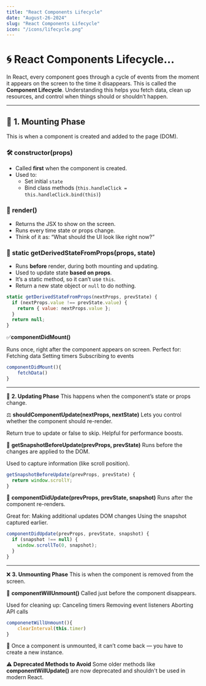 ```yaml
---
title: "React Components Lifecycle"
date: "August-26-2024"
slug: "React Components Lifecycle"
icon: "/icons/lifecycle.png"
---
```


# **🌀 React Components Lifecycle...**

In React, every component goes through a cycle of events from the moment it appears on the screen to the time it disappears. This is called the **Component Lifecycle**. Understanding this helps you fetch data, clean up resources, and control when things should or shouldn’t happen.

---

## 🚀 **1. Mounting Phase**

This is when a component is created and added to the page (DOM).

### 🛠️ **constructor(props)**

- Called **first** when the component is created.
- Used to:
  - Set initial `state`
  - Bind class methods (`this.handleClick = this.handleClick.bind(this)`)

### 🧱 **render()**

- Returns the JSX to show on the screen.
- Runs every time state or props change.
- Think of it as: “What should the UI look like right now?”

### 🧠 **static getDerivedStateFromProps(props, state)**

- Runs **before** render, during both mounting and updating.
- Used to update state **based on props**.
- It’s a static method, so it can’t use `this`.
- Return a new state object or `null` to do nothing.

```js
static getDerivedStateFromProps(nextProps, prevState) {
  if (nextProps.value !== prevState.value) {
    return { value: nextProps.value };
  }
  return null;
}
```

✅**componentDidMount()**  

Runs once, right after the component appears on screen.
Perfect for:
Fetching data
Setting timers
Subscribing to events

```js
componentDidMount(){
    fetchData()
}
```

---

🔁 **2. Updating Phase**
This happens when the component’s state or props change.

⚖️ **shouldComponentUpdate(nextProps, nextState)**
Lets you control whether the component should re-render.

Return true to update or false to skip. Helpful for performance boosts.

📸 **getSnapshotBeforeUpdate(prevProps, prevState)**
Runs before the changes are applied to the DOM.

Used to capture information (like scroll position).

```js
getSnapshotBeforeUpdate(prevProps, prevState) {
  return window.scrollY;
}
```

🔄 **componentDidUpdate(prevProps, prevState, snapshot)**
Runs after the component re-renders.

Great for:
Making additional updates
DOM changes
Using the snapshot captured earlier.

```js
componentDidUpdate(prevProps, prevState, snapshot) {
  if (snapshot !== null) {
    window.scrollTo(0, snapshot);
  }
}
```

---

❌ **3. Unmounting Phase**
This is when the component is removed from the screen.

🧹 **componentWillUnmount()**
Called just before the component disappears.

Used for cleaning up:
Canceling timers
Removing event listeners
Aborting API calls

```js
componenetWillUnmount(){
    clearInterval(this.timer)
}
```

🧠 Once a component is unmounted, it can’t come back — you have to create a new instance.

⚠️ **Deprecated Methods to Avoid**
Some older methods like **componentWillUpdate()** are now deprecated and shouldn't be used in modern React.
